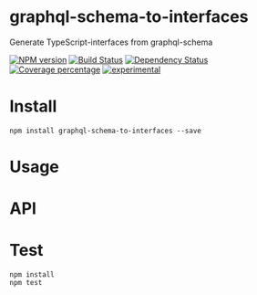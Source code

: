 # graphql-schema-to-interfaces

Generate TypeScript-interfaces from graphql-schema

[![NPM version][npm-image]][npm-url] [![Build Status][travis-image]][travis-url] [![Dependency Status][daviddm-image]][daviddm-url] [![Coverage percentage][coveralls-image]][coveralls-url]
[![experimental](http://badges.github.io/stability-badges/dist/experimental.svg)](http://github.com/badges/stability-badges)

# Install

    npm install graphql-schema-to-interfaces --save

# Usage



# API



# Test

    npm install
    npm test

[npm-image]: https://badge.fury.io/js/graphql-schema-to-interfaces.svg
[npm-url]: https://npmjs.org/package/graphql-schema-to-interfaces
[travis-image]: https://travis-ci.org/arvitaly/graphql-schema-to-interfaces.svg?branch=master
[travis-url]: https://travis-ci.org/arvitaly/graphql-schema-to-interfaces
[daviddm-image]: https://david-dm.org/arvitaly/graphql-schema-to-interfaces.svg?theme=shields.io
[daviddm-url]: https://david-dm.org/arvitaly/graphql-schema-to-interfaces
[coveralls-image]: https://coveralls.io/repos/arvitaly/graphql-schema-to-interfaces/badge.svg
[coveralls-url]: https://coveralls.io/r/arvitaly/graphql-schema-to-interfaces
